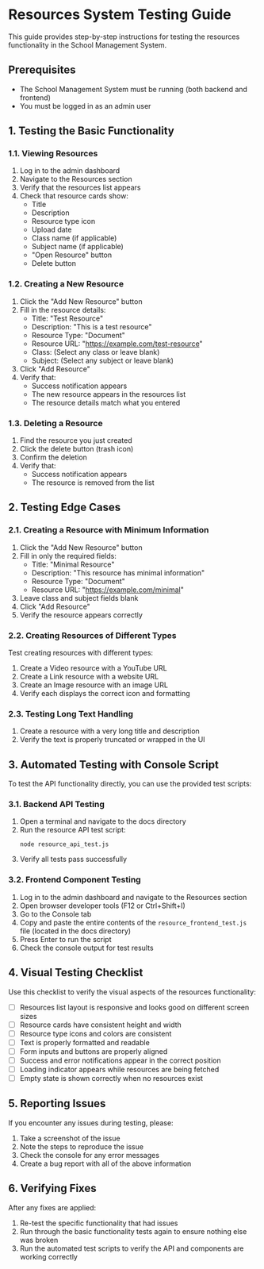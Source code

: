 # Resources System Testing Guide

This guide provides step-by-step instructions for testing the resources functionality in the School Management System.

## Prerequisites

- The School Management System must be running (both backend and frontend)
- You must be logged in as an admin user

## 1. Testing the Basic Functionality

### 1.1. Viewing Resources

1. Log in to the admin dashboard
2. Navigate to the Resources section
3. Verify that the resources list appears
4. Check that resource cards show:
   - Title
   - Description
   - Resource type icon
   - Upload date
   - Class name (if applicable)
   - Subject name (if applicable)
   - "Open Resource" button
   - Delete button

### 1.2. Creating a New Resource

1. Click the "Add New Resource" button
2. Fill in the resource details:
   - Title: "Test Resource"
   - Description: "This is a test resource"
   - Resource Type: "Document"
   - Resource URL: "https://example.com/test-resource"
   - Class: (Select any class or leave blank)
   - Subject: (Select any subject or leave blank)
3. Click "Add Resource"
4. Verify that:
   - Success notification appears
   - The new resource appears in the resources list
   - The resource details match what you entered

### 1.3. Deleting a Resource

1. Find the resource you just created
2. Click the delete button (trash icon)
3. Confirm the deletion
4. Verify that:
   - Success notification appears
   - The resource is removed from the list

## 2. Testing Edge Cases

### 2.1. Creating a Resource with Minimum Information

1. Click the "Add New Resource" button
2. Fill in only the required fields:
   - Title: "Minimal Resource"
   - Description: "This resource has minimal information"
   - Resource Type: "Document"
   - Resource URL: "https://example.com/minimal"
3. Leave class and subject fields blank
4. Click "Add Resource"
5. Verify the resource appears correctly

### 2.2. Creating Resources of Different Types

Test creating resources with different types:

1. Create a Video resource with a YouTube URL
2. Create a Link resource with a website URL
3. Create an Image resource with an image URL
4. Verify each displays the correct icon and formatting

### 2.3. Testing Long Text Handling

1. Create a resource with a very long title and description
2. Verify the text is properly truncated or wrapped in the UI

## 3. Automated Testing with Console Script

To test the API functionality directly, you can use the provided test scripts:

### 3.1. Backend API Testing

1. Open a terminal and navigate to the docs directory
2. Run the resource API test script:
   ```
   node resource_api_test.js
   ```
3. Verify all tests pass successfully

### 3.2. Frontend Component Testing

1. Log in to the admin dashboard and navigate to the Resources section
2. Open browser developer tools (F12 or Ctrl+Shift+I)
3. Go to the Console tab
4. Copy and paste the entire contents of the `resource_frontend_test.js` file (located in the docs directory)
5. Press Enter to run the script
6. Check the console output for test results

## 4. Visual Testing Checklist

Use this checklist to verify the visual aspects of the resources functionality:

- [ ] Resources list layout is responsive and looks good on different screen sizes
- [ ] Resource cards have consistent height and width
- [ ] Resource type icons and colors are consistent
- [ ] Text is properly formatted and readable
- [ ] Form inputs and buttons are properly aligned
- [ ] Success and error notifications appear in the correct position
- [ ] Loading indicator appears while resources are being fetched
- [ ] Empty state is shown correctly when no resources exist

## 5. Reporting Issues

If you encounter any issues during testing, please:

1. Take a screenshot of the issue
2. Note the steps to reproduce the issue
3. Check the console for any error messages
4. Create a bug report with all of the above information

## 6. Verifying Fixes

After any fixes are applied:

1. Re-test the specific functionality that had issues
2. Run through the basic functionality tests again to ensure nothing else was broken
3. Run the automated test scripts to verify the API and components are working correctly
